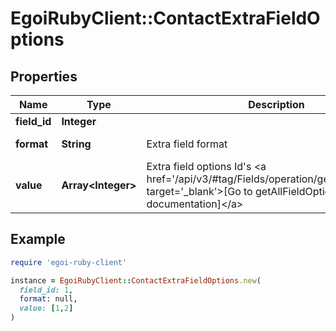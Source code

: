 # EgoiRubyClient::ContactExtraFieldOptions

## Properties

| Name | Type | Description | Notes |
| ---- | ---- | ----------- | ----- |
| **field_id** | **Integer** |  | [optional] |
| **format** | **String** | Extra field format | [optional][readonly] |
| **value** | **Array&lt;Integer&gt;** | Extra field options Id&#39;s &lt;a href&#x3D;&#39;/api/v3/#tag/Fields/operation/getAllFieldOptions&#39; target&#x3D;&#39;_blank&#39;&gt;[Go to getAllFieldOptions documentation]&lt;/a&gt; | [optional] |

## Example

```ruby
require 'egoi-ruby-client'

instance = EgoiRubyClient::ContactExtraFieldOptions.new(
  field_id: 1,
  format: null,
  value: [1,2]
)
```

